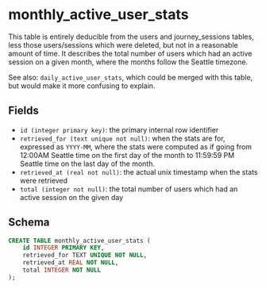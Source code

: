 # monthly_active_user_stats

This table is entirely deducible from the users and journey_sessions tables,
less those users/sessions which were deleted, but not in a reasonable amount of
time. It describes the total number of users which had an active session on a
given month, where the months follow the Seattle timezone.

See also: `daily_active_user_stats`, which could be merged with this table,
but would make it more confusing to explain.

## Fields

-   `id (integer primary key)`: the primary internal row identifier
-   `retrieved_for (text unique not null)`: when the stats are for, expressed as
    `YYYY-MM`, where the stats were computed as if going from 12:00AM Seattle time
    on the first day of the month to 11:59:59 PM Seattle time on the last day of
    the month.
-   `retrieved_at (real not null)`: the actual unix timestamp when the stats were retrieved
-   `total (integer not null)`: the total number of users which had an active session
    on the given day

## Schema

```sql
CREATE TABLE monthly_active_user_stats (
    id INTEGER PRIMARY KEY,
    retrieved_for TEXT UNIQUE NOT NULL,
    retrieved_at REAL NOT NULL,
    total INTEGER NOT NULL
);
```
